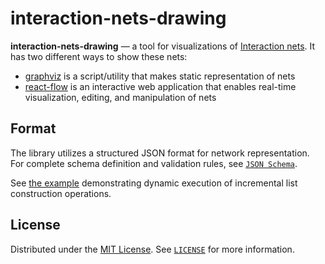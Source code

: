 # interaction-nets-drawing

**interaction-nets-drawing** — a tool for visualizations of [Interaction nets](https://en.m.wikipedia.org/wiki/Interaction_nets). It has two different ways to show these nets:

* [graphviz](./graphviz) is a script/utility that makes static representation of nets
* [react-flow](./react-flow) is an interactive web application that enables real-time visualization, editing, and manipulation of nets

## Format

The library utilizes a structured JSON format for network representation. For complete schema definition and validation rules, see [`JSON Schema`](./schema-net.json).

See [the example](./example-nets/list_add) demonstrating dynamic execution of incremental list construction operations.

## License

Distributed under the [MIT License](https://choosealicense.com/licenses/mit/). See [`LICENSE`](LICENSE) for more information.
